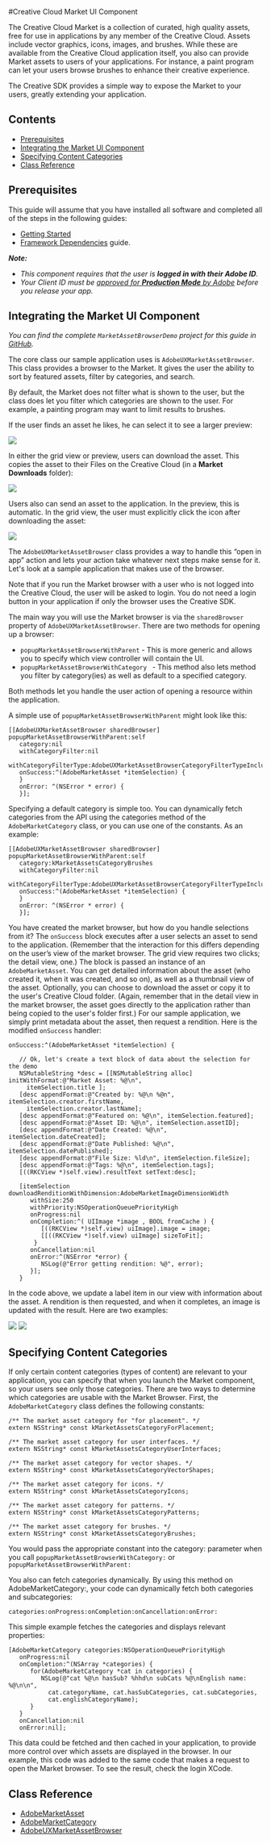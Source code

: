 #Creative Cloud Market UI Component

The Creative Cloud Market is a collection of curated, high quality assets, free for use in applications by any member of the Creative Cloud. Assets include vector graphics, icons, images, and brushes. While these are available from the Creative Cloud application itself, you also can provide Market assets to users of your applications. For instance, a paint program can let your users browse brushes to enhance their creative experience.

The Creative SDK provides a simple way to expose the Market to your users, greatly extending your application.

## Contents

- [Prerequisites](#prerequisites)
- [Integrating the Market UI Component](#integrate)
- [Specifying Content Categories](#contentcategories)
- [Class Reference](#reference)

<a name="prerequisites"></a>

## Prerequisites

This guide will assume that you have installed all software and completed all of the steps in the following guides:

*   [Getting Started](https://creativesdk.adobe.com/docs/ios/#/articles/gettingstarted/index.html)
*   [Framework Dependencies](https://creativesdk.adobe.com/docs/ios/#/articles/dependencies/index.html) guide.

_**Note:**_

*   _This component requires that the user is **logged in with their Adobe ID**._
*   _Your Client ID must be [approved for **Production Mode** by Adobe](https://creativesdk.zendesk.com/hc/en-us/articles/204601215-How-to-complete-the-Production-Client-ID-Request) before you release your app._

<a name="integrate"></a>
## Integrating the Market UI Component

*You can find the complete `MarketAssetBrowserDemo` project for this guide in <a href="https://github.com/CreativeSDK/ios-getting-started-samples" target="_blank">GitHub</a>.*

The core class our sample application uses is `AdobeUXMarketAssetBrowser`. This class provides a browser to the Market. It gives the user the ability to sort by featured assets, filter by categories, and search.

By default, the Market does not filter what is shown to the user, but the class does let you filter which categories are shown to the user. For example, a painting program may want to limit results to brushes.

If the user finds an asset he likes, he can select it to see a larger preview:

<img src="https://aviarystatic.s3.amazonaws.com/creativesdk/ios/market/market2.jpg"/>

In either the grid view or preview, users can download the asset. This copies the asset to their Files on the Creative Cloud (in a **Market Downloads** folder):

<img src="https://aviarystatic.s3.amazonaws.com/creativesdk/ios/market/market3.jpg"/>

Users also can send an asset to the application. In the preview, this is automatic. In the grid view, the user must explicitly click the icon after downloading the asset:

<img src="https://aviarystatic.s3.amazonaws.com/creativesdk/ios/market/market4.jpg"/>

The `AdobeUXMarketAssetBrowser` class provides a way to handle this “open in app” action and lets your action take whatever next steps make sense for it. Let's look at a sample application that makes use of the browser.

Note that if you run the Market browser with a user who is not logged into the Creative Cloud, the user will be asked to login. You do not need a login button in your application if only the browser uses the Creative SDK.

The main way you will use the Market browser is via the `sharedBrowser` property of `AdobeUXMarketAssetBrowser`. There are two methods for opening up a browser:

+ `popupMarketAssetBrowserWithParent` - This is more generic and allows you to specify which view controller will contain the UI. 
+ `popupMarketAssetBrowserWithCategory ` - This method also lets method you filter by category(ies) as well as default to a specified category.

Both methods let you handle the user action of opening a resource within the application.

A simple use of `popupMarketAssetBrowserWithParent` might look like this:

    [[AdobeUXMarketAssetBrowser sharedBrowser] popupMarketAssetBrowserWithParent:self
       category:nil
       withCategoryFilter:nil
       withCategoryFilterType:AdobeUXMarketAssetBrowserCategoryFilterTypeInclusion
       onSuccess:^(AdobeMarketAsset *itemSelection) {
       }
       onError: ^(NSError * error) {
       }];

Specifying a default category is simple too. You can dynamically fetch categories from the API using the categories method of the `AdobeMarketCategory` class, or you can use one of the constants. As an example:

    [[AdobeUXMarketAssetBrowser sharedBrowser] popupMarketAssetBrowserWithParent:self
       category:kMarketAssetsCategoryBrushes
       withCategoryFilter:nil
       withCategoryFilterType:AdobeUXMarketAssetBrowserCategoryFilterTypeInclusion
       onSuccess:^(AdobeMarketAsset *itemSelection) {
       }
       onError: ^(NSError * error) {
       }];

You have created the market browser, but how do you handle selections from it? The `onSuccess` block executes after a user selects an asset to send to the application. (Remember that the interaction for this differs depending on the user’s view of the market browser. The grid view requires two clicks; the detail view, one.) The block is passed an instance of an `AdobeMarketAsset`. You can get detailed information about the asset (who created it, when it was created, and so on), as well as a thumbnail view of the asset. Optionally, you can choose to download the asset or copy it to the user's Creative Cloud folder. (Again, remember that in the detail view in the market browser, the asset goes directly to the application rather than being copied to the user's folder first.) For our sample application, we simply print metadata about the asset, then request a rendition. Here is the modified `onSuccess` handler:

    onSuccess:^(AdobeMarketAsset *itemSelection) {

       // Ok, let's create a text block of data about the selection for the demo
       NSMutableString *desc = [[NSMutableString alloc] initWithFormat:@"Market Asset: %@\n",
         itemSelection.title ];
       [desc appendFormat:@"Created by: %@\n %@n", itemSelection.creator.firstName,
         itemSelection.creator.lastName];
       [desc appendFormat:@"Featured on: %@\n", itemSelection.featured];
       [desc appendFormat:@"Asset ID: %@\n", itemSelection.assetID];
       [desc appendFormat:@"Date Created: %@\n", itemSelection.dateCreated];
       [desc appendFormat:@"Date Published: %@\n", itemSelection.datePublished];
       [desc appendFormat:@"File Size: %ld\n", itemSelection.fileSize];
       [desc appendFormat:@"Tags: %@\n", itemSelection.tags];
       [((RKCView *)self.view).resultText setText:desc];

       [itemSelection downloadRenditionWithDimension:AdobeMarketImageDimensionWidth
          withSize:250
          withPriority:NSOperationQueuePriorityHigh
          onProgress:nil
          onCompletion:^( UIImage *image , BOOL fromCache ) {
             [((RKCView *)self.view) uiImage].image = image;
             [[((RKCView *)self.view) uiImage] sizeToFit];
           }
          onCancellation:nil
          onError:^(NSError *error) {
             NSLog(@"Error getting rendition: %@", error);
          }];
       }

In the code above, we update a label item in our view with information about the asset. A rendition is then requested, and when it completes, an image is updated with the result. Here are two examples:

<img src="https://aviarystatic.s3.amazonaws.com/creativesdk/ios/market/market5.jpg"/>
<img src="https://aviarystatic.s3.amazonaws.com/creativesdk/ios/market/market6.jpg"/>

<a name="contentcategories"></a>
## Specifying Content Categories

If only certain content categories (types of content) are relevant to your application, you can specify that when you launch the Market component, so your users see only those categories. There are two ways to determine which categories are usable with the Market Browser. First, the `AdobeMarketCategory` class defines the following constants:

    /** The market asset category for "for placement". */
    extern NSString* const kMarketAssetsCategoryForPlacement;

    /** The market asset category for user interfaces. */
    extern NSString* const kMarketAssetsCategoryUserInterfaces;

    /** The market asset category for vector shapes. */
    extern NSString* const kMarketAssetsCategoryVectorShapes;

    /** The market asset category for icons. */
    extern NSString* const kMarketAssetsCategoryIcons;

    /** The market asset category for patterns. */
    extern NSString* const kMarketAssetsCategoryPatterns;

    /** The market asset category for brushes. */
    extern NSString* const kMarketAssetsCategoryBrushes;

You would pass the appropriate constant into the category: parameter when you call `popupMarketAssetBrowserWithCategory:` or `popupMarketAssetBrowserWithParent: `

You also can fetch categories dynamically. By using this method on AdobeMarketCategory:, your code can dynamically fetch both categories and subcategories:

    categories:onProgress:onCompletion:onCancellation:onError:

This simple example fetches the categories and displays relevant properties:

    [AdobeMarketCategory categories:NSOperationQueuePriorityHigh
       onProgress:nil
       onCompletion:^(NSArray *categories) {
          for(AdobeMarketCategory *cat in categories) {
             NSLog(@"cat %@\n hasSub? %hhd\n subCats %@\nEnglish name: %@\n\n",
               cat.categoryName, cat.hasSubCategories, cat.subCategories,
               cat.englishCategoryName);
          }
       }
       onCancellation:nil
       onError:nil];

This data could be fetched and then cached in your application, to provide more control over which assets are displayed in the browser. In our example, this code was added to the same code that makes a request to open the Market browser. To see the result, check the login XCode.

<a name="reference"></a>
## Class Reference

+ [AdobeMarketAsset](/Classes/AdobeMarketAsset.html)
+ [AdobeMarketCategory](/Classes/AdobeMarketCategory.html)
+ [AdobeUXMarketAssetBrowser](/Classes/AdobeUXMarketAssetBrowser.html) 

